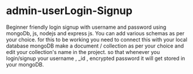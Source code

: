 # admin-userLogin-Signup

Beginner friendly login signup with username and password using mongoDb, js, nodejs and express js. You can add various schemas as per your choice.
for this to be working you need to connect this with your local database mongoDB make a document /  collection as per your choice and edit your collection's name in the project. so that whenever you login/signup your username , _id , encrypted password it will get stored in your mongoDB.

